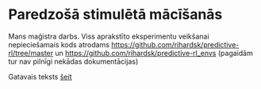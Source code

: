 # Paredzošā stimulētā mācīšanās
Mans maģistra darbs. Viss aprakstīto eksperimentu veikšanai nepieciešamais kods atrodams
https://github.com/rihardsk/predictive-rl/tree/master un https://github.com/rihardsk/predictive-rl_envs
(pagaidām tur nav pilnīgi nekādas dokumentācijas)

Gatavais teksts [šeit](https://onedrive.live.com/redir?resid=B156794CBC535CE5!41351&authkey=!AEU3VSoxGuAzAkU&ithint=file%2cpdf)
